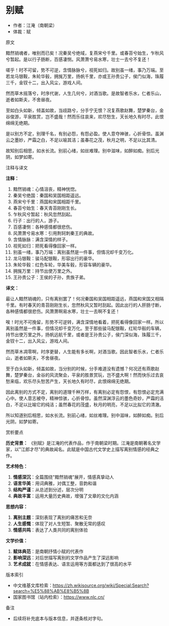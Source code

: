 # 别赋

- 作者：江淹（南朝梁）
- 体裁：赋

原文

黯然销魂者，唯别而已矣！况秦吴兮绝域，复燕宋兮千里。或春苔兮始生，乍秋风兮暂起。是以行子肠断，百感凄恻。风萧萧兮易水寒，壮士一去兮不复还！

嗟乎！时不可留，势不可逆，含情脉脉兮，视死如归。故别虽一绪，事乃万端。至若龙马银鞍，朱轮华毂，拥旄万里，扬帆千里，亦或王孙贵公子，侯门似海，珠履三千，金钗十二，出入风尘，游戏人间。

然而草木摇落兮，时序代谢，人生几何兮，对酒当歌。是故智者乐水，仁者乐山，逝者如斯夫，不舍昼夜。

至如白头如新，倾盖如故，当歧路兮，分手宁无恨？况复燕歌赵舞，楚梦秦台，金谷俊游，平泉胜赏，岂不盛哉！然而乐往哀来，欢尽愁生，天长地久有时尽，此恨绵绵无绝期。

是以别方不定，别理千名，有别必怨，有怨必盈。使人意夺神骇，心折骨惊。虽渊云之墨妙，严霜之白，不足以喻其洁；虽春花之茂，秋月之明，不足以比其清。

故知别后相思，如水长流。别前心绪，如丝难理。别中滋味，如醉如痴。别后光阴，如梦如寄。

注释与译文

**注释：**
1. 黯然销魂：心情沮丧，精神恍惚。
2. 秦吴兮绝国：秦国和吴国相距遥远。
3. 燕宋兮千里：燕国和宋国相距千里。
4. 春苔兮始生：春天青苔刚刚生长。
5. 乍秋风兮暂起：秋风忽然刮起。
6. 行子：出行的人，游子。
7. 百感凄恻：各种感情都很悲伤。
8. 风萧萧兮易水寒：引用荆轲刺秦王的典故。
9. 含情脉脉：满含深情的样子。
10. 视死如归：把死看得像回家一样。
11. 别虽一绪，事乃万端：离别虽然是一件事，但情况却千变万化。
12. 龙马银鞍：骏马配银鞍，形容出行的豪华。
13. 朱轮华毂：红色车轮，华美车毂，形容车辆的豪华。
14. 拥旄万里：持节出使万里之外。
15. 王孙贵公子：王侯的子孙，贵族子弟。

**译文：**

最让人黯然销魂的，只有离别罢了！何况秦国和吴国相距遥远，燕国和宋国又相隔千里。有时春天的青苔刚刚生长，忽然秋风又暂时刮起。因此出行的人肝肠寸断，各种感情都很悲伤。风萧萧啊易水寒，壮士一去啊不复还！

唉！时光不可挽留，形势不可逆转，满含深情地看着，把死看得像回家一样。所以离别虽然是一件事，但情况却千变万化。至于那些骏马配银鞍，红轮华毂的车辆，持节出使万里之外，扬帆远航千里，或者是王孙贵公子，侯门深似海，珠履三千，金钗十二，出入风尘，游戏人间。

然而草木凋零啊，时序更替，人生能有多长啊，对酒当歌。因此智者乐水，仁者乐山，逝者如斯夫，不舍昼夜。

至于白头如新，倾盖如故，当分别的时候，分手难道没有遗憾？何况还有燕歌赵舞，楚梦秦台，金谷的风流聚会，平泉的胜景赏玩，岂不盛大啊！然而快乐过去哀愁来临，欢乐尽头愁苦产生，天长地久有时尽，此恨绵绵无绝期。

因此离别的方式不定，离别的道理千种万样，有离别必定有怨恨，有怨恨必定充满心中。使人意志被夺，精神惊骇，心折骨惊。虽然深渊浮云的墨色奇妙，严霜的洁白，不足以比喻它的纯洁；虽然春花的茂盛，秋月的明亮，不足以比拟它的清澈。

所以知道别后相思，如水长流。别前心绪，如丝难理。别中滋味，如醉如痴。别后光阴，如梦如寄。

赏析要点

**历史背景：**
《别赋》是江淹的代表作品，作于南朝梁时期。江淹是南朝著名文学家，以"江郎才尽"的典故闻名。此赋是中国古代文学史上描写离别情感的经典之作。

**艺术特色：**
1. **情感深沉**：全篇围绕"黯然销魂"展开，情感真挚动人
2. **语言华美**：用词典雅，对偶工整，音韵和谐
3. **结构严谨**：从总述到分述，层次分明
4. **典故丰富**：运用大量历史典故，增强了文章的文化内涵

**思想内容：**
1. **离别主题**：深刻表现了离别的痛苦和无奈
2. **人生感慨**：体现了对人生短暂、聚散无常的感叹
3. **情感共鸣**：表达了人类共同的离别体验

**文学价值：**
1. **赋体典范**：是南朝抒情小赋的代表作
2. **影响深远**：对后世描写离别的文学作品产生了深远影响
3. **艺术成就**：在情感表达、语言运用等方面都达到了很高的水平

版本索引
- 中文维基文库检索：https://zh.wikisource.org/wiki/Special:Search?search=%E5%88%AB%E8%B5%8B
- 国家图书馆（站内检索）：https://www.nlc.cn/

备注
- 后续将补充底本与版本信息，并逐条核对字句。